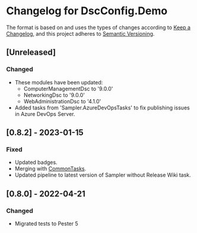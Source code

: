 # Changelog for DscConfig.Demo

The format is based on and uses the types of changes according to [Keep a Changelog](https://keepachangelog.com/en/1.0.0/),
and this project adheres to [Semantic Versioning](https://semver.org/spec/v2.0.0.html).

## [Unreleased]

### Changed

- These modules have been updated:
  - ComputerManagementDsc to '9.0.0'
  - NetworkingDsc to '9.0.0'
  - WebAdministrationDsc to '4.1.0'
- Added tasks from 'Sampler.AzureDevOpsTasks' to fix publishing issues in Azure DevOps Server.

## [0.8.2] - 2023-01-15

### Fixed

- Updated badges.
- Merging with [CommonTasks](https://github.com/dsccommunity/CommonTasks).
- Updated pipeline to latest version of Sampler without Release Wiki task.

## [0.8.0] - 2022-04-21

### Changed

- Migrated tests to Pester 5
